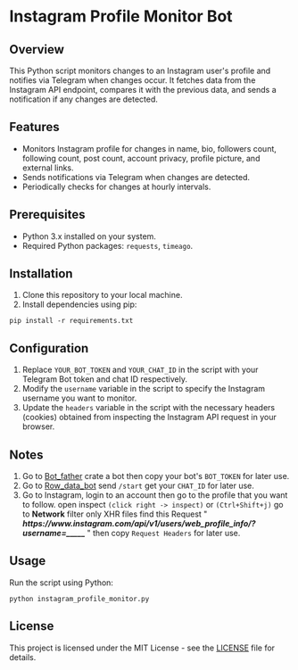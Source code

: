 <!DOCTYPE html>
<html lang="en">
<head>
    <meta charset="UTF-8">
    <meta name="viewport" content="width=device-width, initial-scale=1.0">
    <title>Document</title>
</head><body>
    <h1>Instagram Profile Monitor Bot</h1>
    <h2>Overview</h2>
    <p>This Python script monitors changes to an Instagram user's profile and notifies via Telegram when changes occur. It fetches data from the Instagram API endpoint, compares it with the previous data, and sends a notification if any changes are detected.</p>
    <h2>Features</h2>
    <ul>
      <li>Monitors Instagram profile for changes in name, bio, followers count, following count, post count, account privacy, profile picture, and external links.</li>
      <li>Sends notifications via Telegram when changes are detected.</li>
      <li>Periodically checks for changes at hourly intervals.</li>
    </ul>
    <h2>Prerequisites</h2>
    <ul>
      <li>Python 3.x installed on your system.</li>
      <li>Required Python packages: <code>requests</code>, <code>timeago</code>.</li>
    </ul>
    <h2>Installation</h2>
    <ol>
      <li>Clone this repository to your local machine.</li>
      <li>Install dependencies using pip:</li>
    </ol>
    <pre><code>pip install -r requirements.txt</code></pre>
    <h2>Configuration</h2>
    <ol>
      <li>Replace <code>YOUR_BOT_TOKEN</code> and <code>YOUR_CHAT_ID</code> in the script with your Telegram Bot token and chat ID respectively.</li>
      <li>Modify the <code>username</code> variable in the script to specify the Instagram username you want to monitor.</li>
      <li>Update the <code>headers</code> variable in the script with the necessary headers (cookies) obtained from inspecting the Instagram API request in your browser.</li>
    </ol>
    <h2>Notes</h2>
    <ol>
      <li>Go to <a href="https://t.me/BotFather">Bot_father</a> crate a bot then copy your bot's <code>BOT_TOKEN</code> for later use.</li>
      <li>Go to <a href="https://t.me/RawDataBot">Row_data_bot</a> send <code>/start</code> get your  <code>CHAT_ID</code> for later use.</li>
      <li>Go to Instagram, login to an account then go to the profile that you want to follow. open inspect <code>(click right -> inspect)</code> or <code>(Ctrl+Shift+j)</code> go to <Strong>Network</Strong> filter only XHR files find this Request "<strong> <i>https://www.instagram.com/api/v1/users/web_profile_info/?username=_____</i> </strong>" then copy <code>Request Headers</code> for later use.</li>
    </ol>
    <h2>Usage</h2>
    <p>Run the script using Python:</p>
    <pre><code>python instagram_profile_monitor.py</code></pre>
    <h2>License</h2>
    <p>This project is licensed under the MIT License - see the <a href="LICENSE">LICENSE</a> file for details.</p>
  </body>
  </html>
  
</html>
